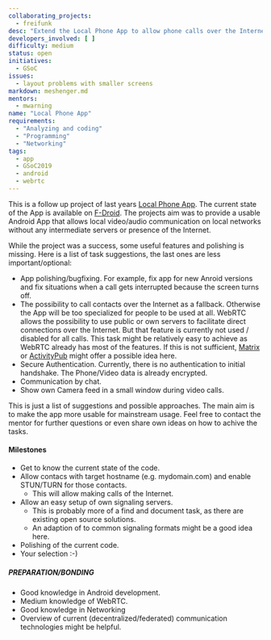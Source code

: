 ```yaml
---
collaborating_projects:
  - freifunk
desc: "Extend the Local Phone App to allow phone calls over the Internet"
developers_involved: [ ]
difficulty: medium
status: open
initiatives:
  - GSoC
issues:
  - layout problems with smaller screens
markdown: meshenger.md
mentors:
  - mwarning 
name: "Local Phone App"
requirements:
  - "Analyzing and coding"
  - "Programming"
  - "Networking"
tags:
  - app
  - GSoC2019
  - android
  - webrtc
---
```


This is a follow up project of last years [Local Phone App](https://projects.freifunk.net/#/projects?project=local_phone_app&lang=en). The current state of the App is available on [F-Droid](https://f-droid.org/packages/d.d.meshenger/). The projects aim was to provide a usable Android App that allows local video/audio communication on local networks without any intermediate servers or presence of the Internet.

While the project was a success, some useful features and polishing is missing. Here is a list of task suggestions, the last ones are less important/optional:

- App polishing/bugfixing. For example, fix app for new Anroid versions and fix situations when a call gets interrupted because the screen turns off.
- The possibility to call contacts over the Internet as a fallback. Otherwise the App will be too specialized for people to be used at all. WebRTC allows the possibility to use public or own servers to facilitate direct connections over the Internet. But that feature is currently not used / disabled for all calls. This task might be relatively easy to achieve as WebRTC already has most of the features. If this is not sufficient, [Matrix](https://matrix.org/blog/home/) or [ActivityPub](https://activitypub.rocks/) might offer a possible idea here.
- Secure Authentication. Currently, there is no authentication to initial handshake. The Phone/Video data is already encrypted.
- Communication by chat.
- Show own Camera feed in a small window during video calls.

This is just a list of suggestions and possible approaches. The main aim is to make the app more usable for mainstream usage.
Feel free to contact the mentor for further questions or even share own ideas on how to achive the tasks.

#### Milestones

* Get to know the current state of the code.
* Allow contacs with target hostname (e.g. mydomain.com) and enable STUN/TURN for those contacts.
  * This will allow making calls of the Internet.
* Allow an easy setup of own signaling servers.
  * This is probably more of a find and document task, as there are existing open source solutions.
  * An adaption of to common signaling formats might be a good idea here.
* Polishing of the current code.
* Your selection :-)

##### PREPARATION/BONDING

- Good knowledge in Android development.
- Medium knowledge of WebRTC.
- Good knowledge in Networking
- Overview of current (decentralized/federated) communication technologies might be helpful.
